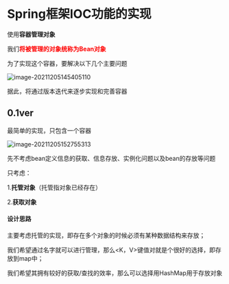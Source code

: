 # Spring框架IOC功能的实现

使用**容器管理对象**

我们<font color="red"><b>将被管理的对象统称为Bean对象</b></font>



为了实现这个容器，要解决以下几个主要问题

![image-20211205145405110](https://gitee.com/mrth4869/pic/raw/master/20211205145405.png)



据此，将通过版本迭代来逐步实现和完善容器



## 0.1ver

最简单的实现，只包含一个容器

![image-20211205152755313](https://gitee.com/mrth4869/pic/raw/master/20211205152755.png)

先不考虑bean定义信息的获取、信息存放、实例化问题以及bean的存放等问题

只考虑：

1.**托管对象**（托管指对象已经存在）

2.**获取对象**


#### 设计思路

主要考虑托管的实现，即存在多个对象的时候必须有某种数据结构来存放；

我们希望通过名字就可以进行管理，那么<K，V>键值对就是个很好的选择，即存放到map中；

我们希望其拥有较好的获取/查找的效率，那么可以选择用HashMap用于存放对象

